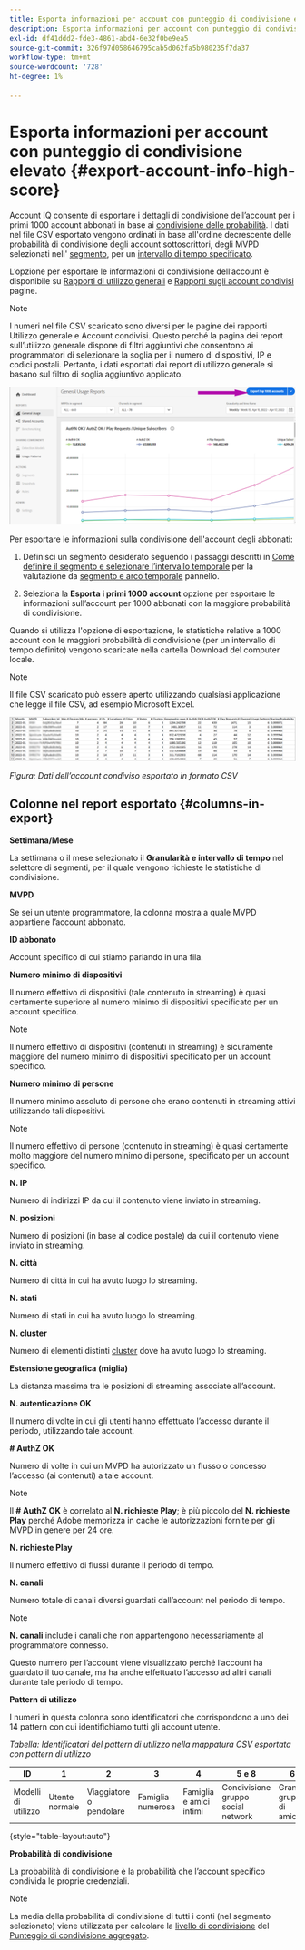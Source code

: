 ```yaml
---
title: Esporta informazioni per account con punteggio di condivisione elevato
description: Esporta informazioni per account con punteggio di condivisione elevato.
exl-id: df41ddd2-fde3-4861-abd4-6e32f0be9ea5
source-git-commit: 326f97d058646795cab5d062fa5b980235f7da37
workflow-type: tm+mt
source-wordcount: '728'
ht-degree: 1%

---
```


# Esporta informazioni per account con punteggio di condivisione elevato {#export-account-info-high-score}

Account IQ consente di esportare i dettagli di condivisione dell’account per i primi 1000 account abbonati in base ai [condivisione delle probabilità](/help/AccountIQ/product-concepts.md#account-sharing-probability-def). I dati nel file CSV esportato vengono ordinati in base all&#39;ordine decrescente delle probabilità di condivisione degli account sottoscrittori, degli MVPD selezionati nell&#39; [segmento](/help/AccountIQ/product-concepts.md#segment-def), per un [intervallo di tempo specificato](/help/AccountIQ/product-concepts.md#time-frame-def).

L’opzione per esportare le informazioni di condivisione dell’account è disponibile su [Rapporti di utilizzo generali](/help/AccountIQ/general-usage-reports.md) e [Rapporti sugli account condivisi](/help/AccountIQ/shared-acc-reports.md) pagine.

>[!NOTE]
>
>I numeri nel file CSV scaricato sono diversi per le pagine dei rapporti Utilizzo generale e Account condivisi. Questo perché la pagina dei report sull’utilizzo generale dispone di filtri aggiuntivi che consentono ai programmatori di selezionare la soglia per il numero di dispositivi, IP e codici postali. Pertanto, i dati esportati dai report di utilizzo generale si basano sul filtro di soglia aggiuntivo applicato.

![Opzione Esporta in Utilizzo generale](assets/export.png)

Per esportare le informazioni sulla condivisione dell&#39;account degli abbonati:

1. Definisci un segmento desiderato seguendo i passaggi descritti in [Come definire il segmento e selezionare l’intervallo temporale](/help/AccountIQ/howto-select-segment-timeframe.md) per la valutazione da [segmento e arco temporale](/help/AccountIQ/segments-timeframe.md) pannello.

1. Seleziona la **Esporta i primi 1000 account** opzione per esportare le informazioni sull’account per 1000 abbonati con la maggiore probabilità di condivisione.

Quando si utilizza l&#39;opzione di esportazione, le statistiche relative a 1000 account con le maggiori probabilità di condivisione (per un intervallo di tempo definito) vengono scaricate nella cartella Download del computer locale.

>[!NOTE]
>
>Il file CSV scaricato può essere aperto utilizzando qualsiasi applicazione che legge il file CSV, ad esempio Microsoft Excel.

![dati esportati in formato csv](assets/exported-csv.png)

*Figura: Dati dell’account condiviso esportato in formato CSV*

## Colonne nel report esportato {#columns-in-export}

**Settimana/Mese**

La settimana o il mese selezionato il **Granularità e intervallo di tempo** nel selettore di segmenti, per il quale vengono richieste le statistiche di condivisione.

**MVPD**

Se sei un utente programmatore, la colonna mostra a quale MVPD appartiene l’account abbonato.

**ID abbonato**

Account specifico di cui stiamo parlando in una fila.

**Numero minimo di dispositivi**

Il numero effettivo di dispositivi (tale contenuto in streaming) è quasi certamente superiore al numero minimo di dispositivi specificato per un account specifico.

>[!NOTE]
>
>Il numero effettivo di dispositivi (contenuti in streaming) è sicuramente maggiore del numero minimo di dispositivi specificato per un account specifico.

**Numero minimo di persone**

Il numero minimo assoluto di persone che erano contenuti in streaming attivi utilizzando tali dispositivi.

>[!NOTE]
>
>Il numero effettivo di persone (contenuto in streaming) è quasi certamente molto maggiore del numero minimo di persone, specificato per un account specifico.

**N. IP**

Numero di indirizzi IP da cui il contenuto viene inviato in streaming.

**N. posizioni**

Numero di posizioni (in base al codice postale) da cui il contenuto viene inviato in streaming.

**N. città**

Numero di città in cui ha avuto luogo lo streaming.

**N. stati**

Numero di stati in cui ha avuto luogo lo streaming.

**N. cluster**

Numero di elementi distinti [cluster](/help/AccountIQ/product-concepts.md#cluster-def) dove ha avuto luogo lo streaming.

**Estensione geografica (miglia)**

La distanza massima tra le posizioni di streaming associate all’account.

**N. autenticazione OK**

Il numero di volte in cui gli utenti hanno effettuato l’accesso durante il periodo, utilizzando tale account.

**# AuthZ OK**

Numero di volte in cui un MVPD ha autorizzato un flusso o concesso l’accesso (ai contenuti) a tale account.

>[!NOTE]
>
>Il **# AuthZ OK** è correlato al **N. richieste Play**; è più piccolo del **N. richieste Play** perché Adobe memorizza in cache le autorizzazioni fornite per gli MVPD in genere per 24 ore.

**N. richieste Play**

Il numero effettivo di flussi durante il periodo di tempo.

**N. canali**

Numero totale di canali diversi guardati dall’account nel periodo di tempo.

>[!NOTE]
>
>**N. canali** include i canali che non appartengono necessariamente al programmatore connesso.
>
>Questo numero per l’account viene visualizzato perché l’account ha guardato il tuo canale, ma ha anche effettuato l’accesso ad altri canali durante tale periodo di tempo.

**Pattern di utilizzo**

I numeri in questa colonna sono identificatori che corrispondono a uno dei 14 pattern con cui identifichiamo tutti gli account utente.

*Tabella: Identificatori del pattern di utilizzo nella mappatura CSV esportata con pattern di utilizzo*

| ID | 1 | 2 | 3 | 4 | 5 e 8 | 6 | 7 | 9 | 10 e 11 | 12 | 13 | 14 |
|---|---|---|---|---|---|---|---|---|---|---|---|---|
| Modelli di utilizzo | Utente normale | Viaggiatore o pendolare | Famiglia numerosa | Famiglia e amici intimi | Condivisione gruppo social network | Grande gruppo di amici | Streaming simultaneo | Condivisione community | Comportamento incerto | Famiglia piccola | Seconda pagina principale | Utilizzo anormale |

{style="table-layout:auto"}

**Probabilità di condivisione**

La probabilità di condivisione è la probabilità che l’account specifico condivida le proprie credenziali.

>[!NOTE]
>
> La media della probabilità di condivisione di tutti i conti (nel segmento selezionato) viene utilizzata per calcolare la [livello di condivisione](/help/AccountIQ/dashboard.md#sharing-level) del [Punteggio di condivisione aggregato](/help/AccountIQ/dashboard.md#aggregated-sharing).
